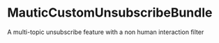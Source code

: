 # MauticCustomUnsubscribeBundle
A multi-topic unsubscribe feature with a non human interaction filter
